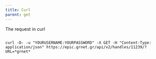 ```yaml
---
title: Curl
parent: get
---
```

The request in curl

<pre><code>
curl -D- -u "YOURUSERNAME:YOURPASSWORD" -X GET -H "Content-Type: application/json" https://epic.grnet.gr/api/v2/handles/11239/?URL=*grnet*
</code></pre>

